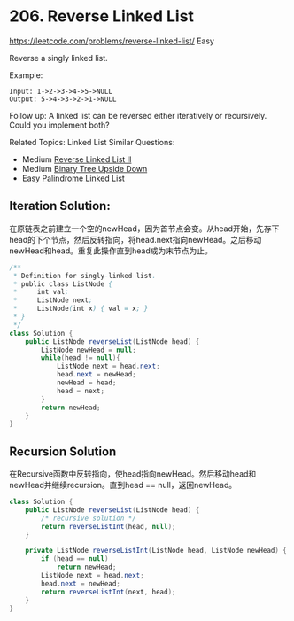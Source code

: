 # 206. Reverse Linked List
<https://leetcode.com/problems/reverse-linked-list/>
Easy

Reverse a singly linked list.

Example:

    Input: 1->2->3->4->5->NULL
    Output: 5->4->3->2->1->NULL
Follow up:
A linked list can be reversed either iteratively or recursively. Could you implement both?

Related Topics: Linked List
Similar Questions: 
* Medium [Reverse Linked List II](https://leetcode.com/problems/reverse-linked-list-ii/)
* Medium [Binary Tree Upside Down](https://leetcode.com/problems/binary-tree-upside-down/)
* Easy [Palindrome Linked List](https://leetcode.com/problems/palindrome-linked-list/)

## Iteration Solution:
在原链表之前建立一个空的newHead，因为首节点会变。从head开始，先存下head的下个节点，然后反转指向，将head.next指向newHead。之后移动newHead和head。重复此操作直到head成为末节点为止。
```java
/**
 * Definition for singly-linked list.
 * public class ListNode {
 *     int val;
 *     ListNode next;
 *     ListNode(int x) { val = x; }
 * }
 */
class Solution {
    public ListNode reverseList(ListNode head) {
        ListNode newHead = null;
        while(head != null){
            ListNode next = head.next;
            head.next = newHead;
            newHead = head;
            head = next;
        }
        return newHead;
    }
}
```

## Recursion Solution
在Recursive函数中反转指向，使head指向newHead。然后移动head和newHead并继续recursion。直到head == null，返回newHead。
```java
class Solution {
    public ListNode reverseList(ListNode head) {
        /* recursive solution */
        return reverseListInt(head, null);
    }

    private ListNode reverseListInt(ListNode head, ListNode newHead) {
        if (head == null)
            return newHead;
        ListNode next = head.next;
        head.next = newHead;
        return reverseListInt(next, head);
    }
}
```